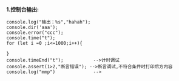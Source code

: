 
**1.控制台输出:**

    console.log("输出：%s","hahah");
    console.dir('aaa');
    console.error("ccc");
    console.time("t");
    for (let i =0 ;i<=1000;i++){
    
    }
    console.timeEnd("t");           -->计时调试
    console.assert(1>2,"断言错误"); -->断言调试,不符合条件时打印后方内容
    console.log("mmp")              -->